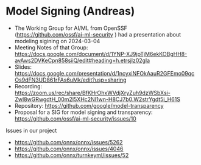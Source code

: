 
# Model Signing (Andreas)

* The Working Group for AI/ML from OpenSSF (https://github.com/ossf/ai-ml-security )  had a presentation about modeling sigining on 2024-03-04
* Meeting Notes of that Group: https://docs.google.com/document/d/1YNP-XJ9jpTjM6ekKOBgHH8-avAws2DVKeCpn858siiQ/edit#heading=h.etrsjlz02gla
* Slides: https://docs.google.com/presentation/d/1ncyxiNFOkAauR2GFEmo09qcOs9dFN3UD861rFAs6uMk/edit?usp=sharing
* Recording: https://zoom.us/rec/share/BfKHrOhxWVdjXryZuh9dzWSbXsi-Zwl8wGRwgdtH_00m2I5XHc2NI1wn-H8CJ7b0.W2strYgdt5i_H61S
* Repository: https://github.com/google/model-transparency
* Proposal for a SIG for model signing and transparency: https://github.com/ossf/ai-ml-security/issues/10 

Issues in our project

* https://github.com/onnx/onnx/issues/5262
* https://github.com/onnx/onnx/issues/4046
* https://github.com/onnx/turnkeyml/issues/52
